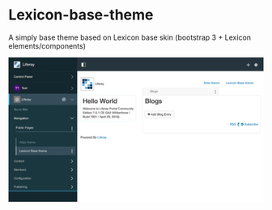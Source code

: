 # Lexicon-base-theme
A simply base theme based on Lexicon base skin (bootstrap 3 + Lexicon elements/components)

![lexicon base theme](https://raw.githubusercontent.com/marcoscv-work/lexicon-base-theme/master/lexicon-base-theme.png)
